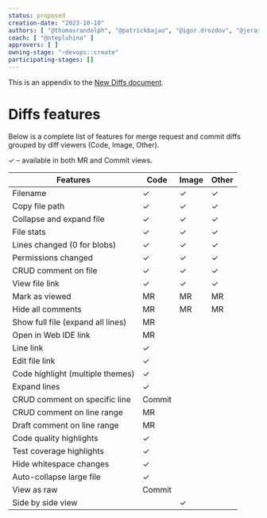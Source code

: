```yaml
---
status: proposed
creation-date: "2023-10-10"
authors: [ "@thomasrandolph", "@patrickbajao", "@igor.drozdov", "@jerasmus", "@iamphill", "@slashmanov", "@psjakubowska" ]
coach: [ "@ntepluhina" ]
approvers: [ ]
owning-stage: "~devops::create"
participating-stages: []
---
```


This is an appendix to the [New Diffs document](index.md).

# Diffs features

Below is a complete list of features for merge request and commit diffs grouped by diff viewers (Code, Image, Other).

✓ – available in both MR and Commit views.

| Features                          | Code   | Image | Other |
|-----------------------------------|--------|-------|-------|
| Filename                          | ✓      | ✓     | ✓     |
| Copy file path                    | ✓      | ✓     | ✓     |
| Collapse and expand file          | ✓      | ✓     | ✓     |
| File stats                        | ✓      | ✓     | ✓     |
| Lines changed (0 for blobs)       | ✓      | ✓     | ✓     |
| Permissions changed               | ✓      | ✓     | ✓     |
| CRUD comment on file              | ✓      | ✓     | ✓     |
| View file link                    | ✓      | ✓     | ✓     |
| Mark as viewed                    | MR     | MR    | MR    |
| Hide all comments                 | MR     | MR    | MR    |
| Show full file (expand all lines) | MR     |       |       |
| Open in Web IDE link              | MR     |       |       |
| Line link                         | ✓      |       |       |
| Edit file link                    | ✓      |       |       |
| Code highlight (multiple themes)                    | ✓      |       |       |
| Expand lines                      | ✓      |       |       |
| CRUD comment on specific line     | Commit      |       |       |
| CRUD comment on line range        | MR      |       |       |
| Draft comment on line range       | MR      |       |       |
| Code quality highlights           | ✓      |       |       |
| Test coverage highlights          | ✓      |       |       |
| Hide whitespace changes           | ✓      |       |       |
| Auto-collapse large file          | ✓      |       |       |
| View as raw                       | Commit |       |       |
| Side by side view                 |        | ✓     |       |
